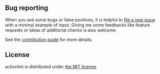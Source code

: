 ## Bug reporting

When you see some bugs or false positives, it is helpful to [file a new issue][issue-form] with a minimal example
of input. Giving me some feedbacks like feature requests or ideas of additional checks is also welcome.

See the [contribution guide](./CONTRIBUTING.md) for more details.

## License

actionlint is distributed under [the MIT license](./LICENSE.txt).

[ci-badge]: https://github.com/rhysd/actionlint/actions/workflows/ci.yaml/badge.svg
[ci]: https://github.com/rhysd/actionlint/actions/workflows/ci.yaml
[apidoc-badge]: https://pkg.go.dev/badge/github.com/rhysd/actionlint.svg
[apidoc]: https://pkg.go.dev/github.com/rhysd/actionlint
[repo]: https://github.com/rhysd/actionlint
[playground]: https://rhysd.github.io/actionlint/
[shellcheck]: https://github.com/koalaman/shellcheck
[pyflakes]: https://github.com/PyCQA/pyflakes
[syntax-doc]: https://docs.github.com/en/actions/reference/workflow-syntax-for-github-actions
[filter-pattern-doc]: https://docs.github.com/en/actions/using-workflows/workflow-syntax-for-github-actions#filter-pattern-cheat-sheet
[script-injection-doc]: https://docs.github.com/en/actions/reference/security/secure-use#good-practices-for-mitigating-script-injection-attacks
[releases]: https://github.com/rhysd/actionlint/releases
[checks]: https://github.com/rhysd/actionlint/blob/v1.7.8/docs/checks.md
[install]: https://github.com/rhysd/actionlint/blob/v1.7.8/docs/install.md
[usage]: https://github.com/rhysd/actionlint/blob/v1.7.8/docs/usage.md
[config]: https://github.com/rhysd/actionlint/blob/v1.7.8/docs/config.md
[api]: https://github.com/rhysd/actionlint/blob/v1.7.8/docs/api.md
[refs]: https://github.com/rhysd/actionlint/blob/v1.7.8/docs/reference.md
[issue-form]: https://github.com/rhysd/actionlint/issues/new
